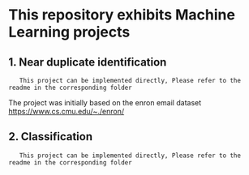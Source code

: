# This repository exhibits Machine Learning projects

## 1. Near duplicate identification
       This project can be implemented directly, Please refer to the readme in the corresponding folder
       


The project was initially based on the enron email dataset
https://www.cs.cmu.edu/~./enron/


## 2. Classification
       This project can be implemented directly, Please refer to the readme in the corresponding folder
